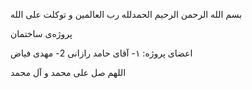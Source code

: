 بسم الله الرحمن الرحیم
الحمدلله رب العالمین
و توکلت علی الله

پروژه‌ی ساختمان

اعضای پروژه:
۱- آقای حامد رازانی
2- مهدی فیاض

اللهم صل علی محمد و آل محمد